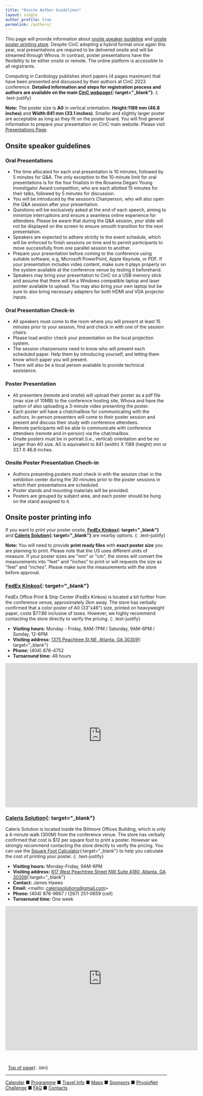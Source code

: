 ```yaml
---
title: "Onsite Author Guidelines"
layout: single
author_profile: true
permalink: /authors/
---
```

<a name="top"></a>
This page will provide information about [onsite speaker guideline](../authors/#speaker) and [onsite poster printing store](../authors/#poster). Despite CinC adopting a hybrid format once again this year, oral presentations are required to be delivered onsite and will be streamed through Whova. In contrast, poster presentations have the flexibility to be either onsite or remote. The online platform is accessible to all registrants.

Computing in Cardiology publishes short papers (4 pages maximum) that have been presented and discussed by their authors at CinC 2023 conference. **Detailed information and steps for registration process and authors are available on the main [CinC webpage](https://cinc.org/inf_authors/){: target="_blank"}**.
{: .text-justify}
<p class="notice--warning">
	<strong>Note:</strong> The poster size is <strong>A0</STRONG> in vertical orientation. <strong>Height:1189 mm (46.8 inches)</strong> and <strong>Width:841 mm (33.1 inches)</strong>. Smaller and slightly larger poster are acceptable as long as they fit on the poster board. You will find general information to prepare your presentation on CinC main website. Please visit <a href= "https://cinc.org/cinc-oral-or-poster-presentations/" target="_blank">Presentations Page</a>. 
</p>

## <a name="speaker"></a>Onsite speaker guidelines
### Oral Presentations
* The time allocated for each oral presentation is 10 minutes, followed by 5 minutes for Q&A. The only exception to the 10-minute limit for oral presentations is for the four finalists in the Rosanna Degani Young Investigator Award competition, who are each allotted 15 minutes for their talks, followed by 5 minutes for discussion.
* You will be introduced by the session’s Chairperson, who will also open the Q&A session after your presentation.
* Questions will be exclusively asked at the end of each speech, aiming to minimize interruptions and ensure a seamless online experience for attendees. Please be aware that during the Q&A session, your slide will not be displayed on the screen to ensure smooth transition for the next presentation. 
* Speakers are expected to adhere strictly to the event schedule, which will be enforced to finish sessions on time and to permit participants to move successfully from one parallel session to another. 
* Prepare your presentation before coming to the conference using suitable software, e.g, Microsoft PowerPoint, Apple Keynote, or PDF. If your presentation includes video content, make sure it plays properly on the system available at the conference venue by testing it beforehand. 
* Speakers may bring your presentation to CinC on a USB memory stick and assume that there will be a Windows compatible laptop and laser pointer available to upload. You may also bring your own laptop but be sure to also bring necessary adapters for both HDMI and VGA projector inputs. 

### Oral Presentation Check-in
* All speakers must come to the room where you will present at least 15 minutes prior to your session, find and check in with one of the session chairs. 
* Please load and/or check your presentation on the local projection system. 
* The session chairpersons need to know who will present each scheduled paper. Help them by introducing yourself, and letting them know which paper you will present. 
* There will also be a local person available to provide technical assistance. 

### Poster Presentation
* All presenters (remote and onsite) will upload their poster as a pdf file (max size of 10MB) to the conference hosting site, Whova and have the option of also uploading a 3-minute video presenting the poster.
* Each poster will have a chat/mailbox for communicating with the authors. 
In-person presenters will come to their poster session and present and discuss their study with conference attendees. 
* Remote participants will be able to communicate with conference attendees (remote and in-person) via the chat/mailbox. 
* Onsite posters must be in portrait (i.e., vertical) orientation and be no larger than A0 size. A0 is equivalent to 841 (width) X 1189 (height) mm or 33.1 X 46.8 inches. 

### Onsite Poster Presentation Chech-in
* Authors presenting posters must check in with the session chair in the exhibition center during the 30 minutes prior to the poster sessions in which their presentations are scheduled. 
* Poster stands and mounting materials will be provided. 
* Posters are grouped by subject area, and each poster should be hung on the stand assigned to it. 

## <a name="poster"></a>Onsite poster printing info
If you want to print your poster onsite, **[FedEx Kinkos](https://local.fedex.com/en-us/ga/atlanta/office-1509?cmp=LOC-1001545-3-1-971-1110000-US-US-EN-GPLCOPYANDPRINT){: target="_blank"}** and **[Caleris Solution](https://calerissolutions.com/){: target="_blank"}** are nearby options.
{: .text-justify}
<p class="notice--warning">
	<strong>Note:</strong> You will need to provide <strong>print ready files</strong> with <strong>exact poster size</strong> you are planning to print. Please note that the US uses different units of measure. If your poster sizes are "mm" or "cm", the stores will convert the measurements into "feet" and "inches" to print or will requests the size as "feet" and "inches". Please make sure the measurements with the store before approval.
</p>

### [FedEx Kinkos](https://local.fedex.com/en-us/ga/atlanta/office-1509?cmp=LOC-1001545-3-1-971-1110000-US-US-EN-GPLCOPYANDPRINT){: target="_blank"}
FedEx Office Print & Ship Center (FedEx Kinkos) is located a bit further from the conference venue, approximately 2km away. The store has verbally confirmed that a color poster of A0 (33"x46") size, printed on heavyweight paper, costs $77.86 inclusive of taxes. However, we highly recommend contacting the store directly to verify the pricing. 
{: .text-justify}

* **Visiting hours:** Monday - Friday, 8AM-7PM / Saturday, 9AM-6PM / Sunday, 12-6PM
* **Visiting address:** [1375 Peachtree St NE, Atlanta, GA 30309](https://goo.gl/maps/LGkTE1sRe8Y9rw1y9){: target="_blank"}
* **Phone:** (404) 876-4752
* **Turnaround time:** 48 hours

<iframe src="https://www.google.com/maps/embed?pb=!1m28!1m12!1m3!1d13264.344751697727!2d-84.3965634795307!3d33.784272422142436!2m3!1f0!2f0!3f0!3m2!1i1024!2i768!4f13.1!4m13!3e3!4m5!1s0x88f50466be9894e5%3A0x6c3a4370c99dd7d7!2sGlobal%20Learning%20and%20Conference%20Center%2C%204th%20Street%20Northwest%2C%20Atlanta%2C%20GA!3m2!1d33.7761528!2d-84.38952259999999!4m5!1s0x88f5045004bd9987%3A0xb313a9b59022144f!2sFedEx%20Office%20Print%20%26%20Ship%20Center%2C%201375%20Peachtree%20St%20NE%2C%20Atlanta%2C%20GA%2030309!3m2!1d33.792223!2d-84.38585499999999!5e0!3m2!1sen!2sus!4v1688740012223!5m2!1sen!2sus" width="600" height="450" style="border:0;" allowfullscreen="" loading="lazy" referrerpolicy="no-referrer-when-downgrade"></iframe>

### [Caleris Solution](https://calerissolutions.com/){: target="_blank"}
Caleris Solution is located inside the Biltmore Offices Building, which is only a 4-minute walk (300M) from the conference venue. The store has verbally confirmed that cost is $12 per square foot to print a poster. However we strongly recommend contacting the store directly to verify the pricing. You can use the [Square Foot Calculator](https://www.thecalculatorsite.com/misc/square-footage-calculator.php){:target="_blank"} to help you calculate the cost of printing your poster.
{: .text-justify}
* **Visiting hours:** Monday-Friday, 9AM-6PM
* **Visiting address:** [817 West Peachtree Street NW Suite A180, Atlanta, GA 30308](https://goo.gl/maps/ozQd2m1yKbtoWr4F9){:target="_blank"}
* **Contact:** James Hawes
* **Email:** <mailto: calerissolutions@gmail.com>
* **Phone:** (404) 876-9667 / (267) 251-0659 (cell)
* **Turnaround time:** One week

<iframe src="https://www.google.com/maps/embed?pb=!1m28!1m12!1m3!1d3316.3746350177776!2d-84.39081672358645!3d33.77682252326189!2m3!1f0!2f0!3f0!3m2!1i1024!2i768!4f13.1!4m13!3e3!4m5!1s0x88f50466be9894e5%3A0x6c3a4370c99dd7d7!2sGlobal%20Learning%20and%20Conference%20Center%2C%204th%20Street%20Northwest%2C%20Atlanta%2C%20GA!3m2!1d33.7761528!2d-84.38952259999999!4m5!1s0x88f50466c2db507d%3A0x5686d4e4df763036!2sCaleris%20Solutions%2C%20(Printing%2C%20Pack%20%26%20Ship%2C%20Promotional%20Products)%2C%20817%20West%20Peachtree%20Street%20Northwest%20Suite%20A180%20404%2C%20Inside%20Biltmore%20Offices%20Bldg%2C%209667%20876%20Suite%20A180%2C%20Atlanta%2C%20GA%2030308!3m2!1d33.7773239!2d-84.38698409999999!5e0!3m2!1sen!2sus!4v1688740095000!5m2!1sen!2sus" width="600" height="450" style="border:0;" allowfullscreen="" loading="lazy" referrerpolicy="no-referrer-when-downgrade"></iframe>


&nbsp;

&nbsp;
[Top of page](#top){: .btn}

---

[Calendar](../dates/) &#9632; [Programme](../programme/) &#9632; [Travel Info](../travel/) &#9632; [Maps](../map) &#9632; [Sponsors](../sponsors/) &#9632; [PhysioNet Challenge](../challenge/) &#9632; [FAQ](../faq/) &#9632; [Contacts](../contact/)
